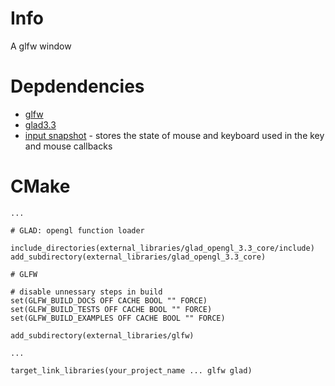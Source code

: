 # Info

A glfw window 

# Depdendencies

* [glfw](https://github.com/glfw/glfw)
* [glad3.3](https://github.com/opengl-toolbox/glad_opengl_3.3_core)
* [input snapshot](https://github.com/opengl-toolbox/input_snapshot) - stores the state of mouse and keyboard used in the key and mouse callbacks

# CMake

```
...

# GLAD: opengl function loader

include_directories(external_libraries/glad_opengl_3.3_core/include)
add_subdirectory(external_libraries/glad_opengl_3.3_core)

# GLFW

# disable unnessary steps in build
set(GLFW_BUILD_DOCS OFF CACHE BOOL "" FORCE)
set(GLFW_BUILD_TESTS OFF CACHE BOOL "" FORCE)
set(GLFW_BUILD_EXAMPLES OFF CACHE BOOL "" FORCE)

add_subdirectory(external_libraries/glfw)

... 

target_link_libraries(your_project_name ... glfw glad)
```
